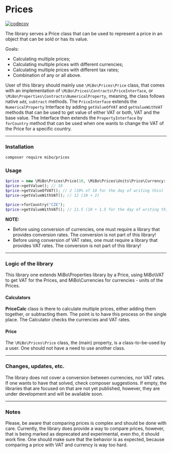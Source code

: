 # Prices

[![codecov](https://codecov.io/gh/4513/prices/branch/main/graph/badge.svg?token=lbatKMmLir)](https://codecov.io/gh/4513/prices)

The library serves a Price class that can be used to represent a price in an object that can be sold or has
its value.

Goals:
* Calculating multiple prices;
* Calculating multiple prices with different currencies;
* Calculating multiple prices with different tax rates;
* Combination of any or all above.

User of this library should mainly use `\MiBo\Prices\Price` class, that comes with an implementation of
`\MiBo\Prices\Contracts\PriceInterface`, or `\MiBo\Properties\Contracts\NumericalProperty`, meaning, the class
follows native `add`, `subtract` methods. The `PriceInterface` extends the `NumericalProperty` Interface by
adding `getValueOfVAT` and `getValueWithVAT` methods that can be used to get value of either VAT or both, VAT
and the base value. The Interface then extends the `PropertyInterface` by `forCountry` method that can be used
when one wants to change the VAT of the Price for a specific country.

---
### Installation
```bash
composer require mibo/prices
```

### Usage
```php
$price = new \MiBo\Prices\Price(10, \MiBo\Prices\Units\Price\Currency::get("EUR"), \MiBo\VAT\VAT::get("SVK"));
$price->getValue(); // 10
$price->getValueOfVAT(); // 2 (20% of 10 for the day of writing this)
$price->getValueWithVAT(); // 12 (10 + 2)

$price->forCountry("CZE");
$price->getValueWithVAT(); // 11.5 (10 + 1.5 for the day of writing this)
```

**NOTE:**  
* Before using conversion of currencies, one must require a library that provides conversion rates. The conversion
  is not part of this library!
* Before using conversion of VAT rates, one must require a library that provides VAT rates. The conversion
  is not part of this library!

---
### Logic of the library
This library one extends MiBo\Properties library by a Price, using MiBo\VAT to get VAT for the Prices, and MiBo\Currencies
for currencies - units of the Prices.

#### Calculators
**PriceCalc** class is there to calculate multiple prices, either adding them together, or subtracting them. The
point is to have this process on the single place. The Calculator checks the currencies and VAT rates.

#### Price
The `\MiBo\Prices\Price` class, the (main) property, is a class-to-be-used by a user. One should not have a need
to use another class.

---
### Changes, updates, etc.
The library does not cover a conversion between currencies, nor VAT rates. If one wants to have that solved,
check composer suggestions. If empty, the libraries that are focused on that are not yet published, however, they
are under development and will be available soon.

---
### Notes
Please, be aware that comparing prices is complex and should be done with care. Currently, the library does provide
a way to compare prices, however, that is being marked as deprecated and experimental, even tho, it should work fine.
One should make sure that the behavior is as expected, because comparing a price with VAT and currency is way too hard.
